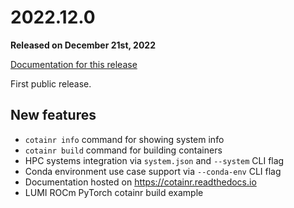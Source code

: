 # 2022.12.0

**Released on December 21st, 2022**

[Documentation for this release](https://cotainr.readthedocs.org/en/2022.12.0/)

First public release.

## New features

- `cotainr info` command for showing system info
- `cotainr build` command for building containers
- HPC systems integration via `system.json` and `--system` CLI flag
- Conda environment use case support via `--conda-env` CLI flag
- Documentation hosted on https://cotainr.readthedocs.io
- LUMI ROCm PyTorch cotainr build example

